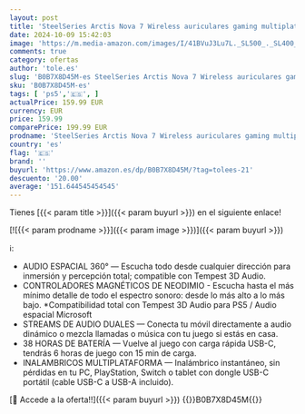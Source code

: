 ```yaml
---
layout: post
title: 'SteelSeries Arctis Nova 7 Wireless auriculares gaming multiplataforma- Controladores magnéticos de neodimio- 2 4GHz + mezcla Bluetooth- 38h de batería USB-C- Micro ClearCast Gen2 IA- PC PS5 Switch VR'
date: 2024-10-09 15:42:03
image: 'https://m.media-amazon.com/images/I/41BVuJ3Lu7L._SL500_._SL400_.jpg'
comments: true
category: ofertas
author: 'tole.es'
slug: 'B0B7X8D45M-es SteelSeries Arctis Nova 7 Wireless auriculares gaming...'
sku: 'B0B7X8D45M-es'
tags: [ 'ps5','🇪🇸', ]
actualPrice: 159.99 EUR
currency: EUR
price: 159.99
comparePrice: 199.99 EUR
prodname: 'SteelSeries Arctis Nova 7 Wireless auriculares gaming multiplataforma- Controladores magnéticos de neodimio- 2 4GHz + mezcla Bluetooth- 38h de batería USB-C- Micro ClearCast Gen2 IA- PC PS5 Switch VR'
country: 'es'
flag: '🇪🇸'
brand: ''
buyurl: 'https://www.amazon.es/dp/B0B7X8D45M/?tag=tolees-21'
descuento: '20.00'
average: '151.644545454545'
---
```


Tienes [{{< param title >}}]({{< param buyurl >}}) en el siguiente enlace!

[![{{< param prodname >}}]({{< param image >}})]({{< param buyurl >}})

ℹ️:

- AUDIO ESPACIAL 360° — Escucha todo desde cualquier dirección para inmersión y percepción total; compatible con Tempest 3D Audio.
- CONTROLADORES MAGNÉTICOS DE NEODIMIO - Escucha hasta el más mínimo detalle de todo el espectro sonoro: desde lo más alto a lo más bajo. *Compatibilidad total con Tempest 3D Audio para PS5 / Audio espacial Microsoft
- STREAMS DE AUDIO DUALES — Conecta tu móvil directamente a audio dinámico o mezcla llamadas o música con tu juego si estás en casa.
- 38 HORAS DE BATERÍA — Vuelve al juego con carga rápida USB-C, tendrás 6 horas de juego con 15 min de carga.
- INALAMBRICOS MULTIPLATAFORMA — Inalámbrico instantáneo, sin pérdidas en tu PC, PlayStation, Switch o tablet con dongle USB-C portátil (cable USB-C a USB-A incluido).

[🛒 Accede a la oferta!!]({{< param buyurl >}})
{{<world>}}B0B7X8D45M{{</world>}}
